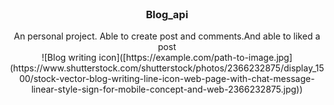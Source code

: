 
<!-- PROJECT LOGO -->
<br />
<div align="center">
  <h3 align="center">Blog_api</h3>

  <p align="center">
    An personal project. Able to create post and comments.And able to liked a post
    <br />
    ![Blog writing icon]([https://example.com/path-to-image.jpg](https://www.shutterstock.com/shutterstock/photos/2366232875/display_1500/stock-vector-blog-writing-line-icon-web-page-with-chat-message-linear-style-sign-for-mobile-concept-and-web-2366232875.jpg))
    <br />
  </p>
</div>
